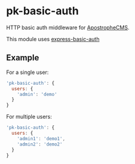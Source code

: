 # pk-basic-auth

HTTP basic auth middleware for [ApostropheCMS](http://apostrophecms.org/).

This module uses [express-basic-auth](https://www.npmjs.com/package/express-basic-auth)

## Example

For a single user:
```js
'pk-basic-auth': {
  users: {
    'admin': 'demo'
  }
}
```

For multiple users:
```js
'pk-basic-auth': {
  users: {
    'admin1': 'demo1',
    'admin2': 'demo2'
  }
}
```
